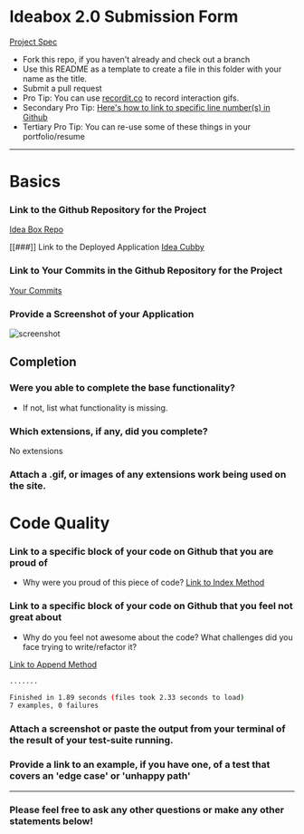 # Ideabox 2.0 Submission Form
[Project Spec](https://github.com/turingschool/curriculum/blob/master/source/projects/revenge_of_idea_box.markdown)

* Fork this repo, if you haven't already and check out a branch
* Use this README as a template to create a file in this folder with your name as the title.
* Submit a pull request
* Pro Tip: You can use [recordit.co](http://recordit.co/) to record interaction gifs.
* Secondary Pro Tip: [Here's how to link to specific line number(s) in Github](http://stackoverflow.com/questions/23821235/how-to-link-to-specific-line-number-on-github)
* Tertiary Pro Tip: You can re-use some of these things in your portfolio/resume

------

# Basics

### Link to the Github Repository for the Project
[Idea Box Repo](https://github.com/saylerb/idea-box)

[[###]] Link to the Deployed Application
[Idea Cubby](https://lit-woodland-67058.herokuapp.com/)

### Link to Your Commits in the Github Repository for the Project
[Your Commits](https://github.com/saylerb/idea-box/commits/master)

### Provide a Screenshot of your Application
![screenshot](http://i.imgur.com/Bd0rggZ.png)

## Completion

### Were you able to complete the base functionality?
* If not, list what functionality is missing.

### Which extensions, if any, did you complete?
No extensions

### Attach a .gif, or images of any extensions work being used on the site.

# Code Quality

### Link to a specific block of your code on Github that you are proud of
* Why were you proud of this piece of code?
[Link to Index Method](https://github.com/saylerb/idea-box/blob/master/app/assets/javascripts/crud.js.es6#L10)

### Link to a specific block of your code on Github that you feel not great about
* Why do you feel not awesome about the code? What challenges did you face trying to write/refactor it?

[Link to Append Method](https://github.com/saylerb/idea-box/blob/master/app/assets/javascripts/helpers.js.es6#L1)
```bash
.......

Finished in 1.89 seconds (files took 2.33 seconds to load)
7 examples, 0 failures
```

### Attach a screenshot or paste the output from your terminal of the result of your test-suite running.

### Provide a link to an example, if you have one, of a test that covers an 'edge case' or 'unhappy path'

-----

### Please feel free to ask any other questions or make any other statements below!
